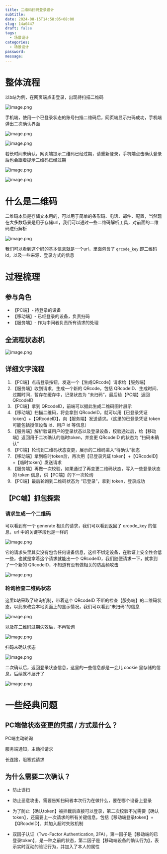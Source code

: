 ```yaml
---
title: 二维码扫码登录设计
subtitle: 
date: 2024-08-15T14:58:05+08:00
slug: 14a0447
draft: false
tags:
  - 场景设计
categories:
  - 场景设计
password: 
message:
---
```

# 整体流程

以b站为例，在网页端点击登录，出现待扫描二维码

![image.png](https://obsidian-img-1300316500.cos.ap-shanghai.myqcloud.com/cattail/obsidian/pic/202408151500332.png)

手机端，使用一个已登录状态的账号扫描二维码后，网页端显示扫码成功，手机端弹出二次确认界面

![image.png](https://obsidian-img-1300316500.cos.ap-shanghai.myqcloud.com/cattail/obsidian/pic/202408151501827.png)

![image.png](https://obsidian-img-1300316500.cos.ap-shanghai.myqcloud.com/cattail/obsidian/pic/202408151503505.png)


若长时间未确认，网页端提示二维码已经过期，请重新登录，手机端点击确认登录后也会跟着提示二维码已经过期

![image.png](https://obsidian-img-1300316500.cos.ap-shanghai.myqcloud.com/cattail/obsidian/pic/202408151502841.png)

![image.png](https://obsidian-img-1300316500.cos.ap-shanghai.myqcloud.com/cattail/obsidian/pic/202408151504380.png)

# 什么是二维码

二维码本质是存储文本用的，可以用于简单的条形码、电话、邮件、配置，当然现在大多数场景是用于存储url，我们可以通过一些二维码解析工具，对前面的二维码进行解析

![image.png](https://obsidian-img-1300316500.cos.ap-shanghai.myqcloud.com/cattail/obsidian/pic/202408151533041.png)

我们可以看到这个码的基本信息就是一个url，里面包含了 `qrcode_key` 即二维码 id，以及一些来源、登录方式的信息

# 过程梳理

## 参与角色

- 【PC端】- 待登录的设备
- 【移动端】- 已经登录的设备，负责扫码
- 【服务端】- 作为中间者负责所有请求的处理

## 全流程状态机

![image.png](https://obsidian-img-1300316500.cos.ap-shanghai.myqcloud.com/cattail/obsidian/pic/202408151747526.png)

## 详细文字流程

1. 【PC端】点击登录按钮，发送一个【生成QRcode】请求给【服务端】
2. 【服务端】收到请求，生成一个新的 QRcode，包括 QRcodeID、生成时间、过期时间，暂存在缓存中，记录状态为 “未扫码”，最后给【PC端】返回 QRcodeID
3. 【PC端】拿到 QRcodeID，前端可以据此生成二维码图片展示
4. 【移动端】扫描二维码，将会拿到 QRcodeID，就可以用【已登录凭证 token】+【QRcodeID】，向【服务端】发送请求。（这里的已登录凭证 token 可能包括授信设备 id、用户 id 等信息）
5. 【服务端】解析验证用户的登录状态以及登录设备，校验通过后，给【移动端】返回用于二次确认的临时token，并变更 QRcodeID 的状态为 “扫码未确认”
6. 【PC端】轮询到二维码状态变更，展示的二维码进入“待确认”状态
7. 【移动端】拿到临时token后，再次用【已登录凭证 token】+【QRcodeID】+【临时token】发送请求
8. 【服务端】再做一次校验，如果通过了再变更二维码状态，写入一些登录状态的 token 信息，供【PC端】的下一次轮询
9. 【PC端】最后轮询到二维码状态为 “已登录”，拿到 token，登录成功

## 【PC端】抓包探索

### 请求生成一个二维码

可以看到有一个 generate 相关的请求，我们可以看到返回了 qrcode_key 的信息，url 中的关键字段也是一样的

![image.png](https://obsidian-img-1300316500.cos.ap-shanghai.myqcloud.com/cattail/obsidian/pic/202408151554692.png)

它的请求头里其实没有包含任何设备信息，这样不绑定设备，在验证上安全性会低一些，也就是拿着这个请求就能出一个 QRcodeID，我们随便请求一下，就拿到了一个新的 QRcodeID，不知道有没有做相关的防高频攻击

![image.png](https://obsidian-img-1300316500.cos.ap-shanghai.myqcloud.com/cattail/obsidian/pic/202408151557597.png)

### 轮询检查二维码状态

这里b站采取了轮询机制，带着这个 QRcodeID 不断的检查【服务端】的二维码状态，以此来改变本地页面上的显示情况，我们可以看到“未扫码”的信息

![image.png](https://obsidian-img-1300316500.cos.ap-shanghai.myqcloud.com/cattail/obsidian/pic/202408151603128.png)

以及在二维码过期失效后，不再轮询

![image.png](https://obsidian-img-1300316500.cos.ap-shanghai.myqcloud.com/cattail/obsidian/pic/202408151605044.png)

扫码未确认状态

![image.png](https://obsidian-img-1300316500.cos.ap-shanghai.myqcloud.com/cattail/obsidian/pic/202408151607073.png)

二次确认后，返回登录状态信息，这里的一些信息都是一会儿 cookie 里存储的信息，后续就不展开了

![image.png](https://obsidian-img-1300316500.cos.ap-shanghai.myqcloud.com/cattail/obsidian/pic/202408151608331.png)

# 一些经典问题

## PC端做状态变更的凭据 / 方式是什么？

 PC端主动轮询
 
服务端通知，主动推请求

长连接，阻塞式请求

## 为什么需要二次确认？

- 防止误扫

- 防止恶意攻击，需要告知扫码者本次行为在做什么，要在哪个设备上登录

- 为了防止【确认token】被拦截后直接可以登录，第二次校验不光需要【确认token】，还需要上一次请求的所有关键信息，包括【移动端登录token】+【QRcodeID】，并加入超时失败机制

- 双因子认证（Two-Factor Authentication, 2FA），第一因子是【移动端的已登录token】，是一种之前的状态，第二因子是【移动端设备的确认行为】，表示实时互动的验证行为，并加入了本人的属性